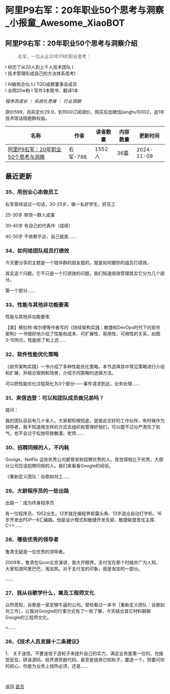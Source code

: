 # 阿里P9右军：20年职业50个思考与洞察_小报童_Awesome_XiaoBOT

## 阿里P9右军：20年职业50个思考与洞察介绍
> 右军，一位从业20年P9的职业思考：    
    
I 经历了从20人到上千人技术团队 I    
I 技术管理形成自己的方法体系思考I    
    
I AI破局合伙人I TGO成都董事会成员    
I 全网20w粉 I 写作3本图书、翻译1本    
    
*程序员成长 ｜ 系统化思维 ｜ 行业洞察*    
    
原价599，目前定价29.9，到1500订阅调价。购买后加微信jianghu10002，送1年技术琐话陪跑群权益。  
  


|名称|作者|读者数量|内容数量|更新时间|
|---|---|---|---|---|
|[阿里P9右军：20年职业50个思考与洞察](https://xiaobot.net/p/youjun?refer=0b133df9-27dc-423b-8101-639049001c13)|右军-786|1552人|36篇|2024-11-09|

## 最近更新
### 35、用创业心态做员工

右军曾经说过一句话，20-25岁，做一名好学生，好员工

25-30岁 带领一群人成事

30-40岁 有自己的代表作（成绩）

40-50岁 不依赖平台，自己就是......

### 34、如何给团队组员打绩效

今天要分享的主题是一个陪伴群的朋友提的，就是如何跟你的组员打绩效。

其实这个问题，它不只是一个打绩效的问题，我们知道绩效管理其实它分为几个部分。

第一个部分......

### 33、性能与其他非功能要素

性能与其他非功能要素

【美】穆拉特·埃尔德等作者写的《持续架构实践：敏捷和DevOps时代下的软件架构》一书很好地介绍了性能和成本、可扩展性、易用性、可用性的关系，如图3-15所示。性能除了和上述......

### 32、软件性能优化策略

《软件架构实践》一书介绍了多种性能优化策略，本节选择其中常见策略进行介绍和扩展，并结合案例和场景，介绍不同策略的选择方法。

可以把性能优化过程简化为3个部分——事件请求到达，业务处理......

### 31、来信选登：可以和团队成员做兄弟吗？

提问：

我的团队目前有几十来人，大家都知根知底，是彼此交好的工作伙伴，有时候作为领导者，我不知道用怎样的方式去组织和管理好他们，可以既不过分严肃伤了和气，也不会过于松弛导致散漫，老师......

### 30、招聘同频的人，不内耗

Goolge，Netflix 这些优秀公司都曾宣称招聘优秀的人。我觉得相比于优秀，大部分公司应该招聘同频的人。我们来看看Google的经验。

《重新定义团队：谷歌如何工......

### 29、大龄程序员的一些出路

出路一：成为终身程序员

有一位程序员，1952出生。12岁就在编程界崭露头角、13岁造出自动打字机、16岁开发出PDP—8汇编器。他是设计模式和敏捷开发先驱、敏捷联盟首任主席、C++......

### 28、哪些优秀的领导者

鲁肃无疑是一位优秀的领导者。

2009年，鲁肃在Qcon北京演讲，我大开眼界。支付宝在那个时候并广为人知，大家知道阿里巴巴，淘宝网。对于支付宝的印象，就是淘宝的一部分。

......

### 27、我从谷歌学什么，兼及工程师文化

众所周知，谷歌是一家足够牛逼的公司。曾经看过一本书［重新定义团队：谷歌如何工作］，让我对Google的行事方式有了一些了解，今天结合其它材料聊聊Google的工程师文化。

<......

### 26、《技术人员发展十二条建议》

1、
关于迷信。不要迷信于造轮子来提升自己的实力，满足业务是第一位的。也接受反驳，研读源码、给开源贡献代码、甚至是放弃已知轮子，要造一个。但要问你的初心，你是为业务上线所必须，还是......


<a href="https://github.com/Reno9527/awesome-xiaobot" style="color: white; text-decoration: none;">awesome-xiaobot</a>

返回 [首页](../README.md)
